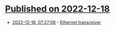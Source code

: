 # [Published on 2022-12-18](index.md)

* [2022-12-18, 07:27:08](https://lobste.rs/s/tifp2y/ethernet_transceiver) - [Ethernet transceiver](https://imihajlov.tk/blog/posts/eth-to-spi/)
